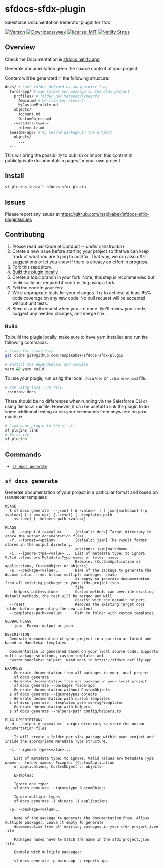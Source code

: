 # sfdocs-sfdx-plugin

Salesforce Documentation Generator plugin for sfdx

[![Version](https://img.shields.io/npm/v/sfdocs-sfdx-plugin.svg)](https://npmjs.org/package/sfdocs-sfdx-plugin)
[![Downloads/week](https://img.shields.io/npm/dw/sfdocs-sfdx-plugin)](https://npmjs.org/package/sfdocs-sfdx-plugin)
[![license: MIT](https://img.shields.io/badge/license-MIT-yellow.svg)](https://opensource.org/licenses/MIT)
[![Netlify Status](https://api.netlify.com/api/v1/badges/aeeb80ba-211c-4b4c-a061-5af4ce9bbb2c/deploy-status)](https://app.netlify.com/sites/sfdocs/deploys)

## Overview

Check the Documentation in [sfdocs.netlify.app](http://sfdocs.netlify.app/)

Generate documentation given the source content of your project.

Content will be generated in the following structure:

```sh
docs/ # root folder defined by <outputdir> flag
  force-app/ # one folder per package in the sfdx-project
    profiles/ # folder per MetadataTypeInfo
      Admin.md # md file per element
      MyCustomProfile.md
    objects/
      Account.md
      CustomObject.md
    <metadata-type>/
      <element>.md
  awesome-app/ # my second package in the project
    objects/
      ...
  ...
```

This will bring the possibility to publish or import this content in public/private documentation pages for your own project.

## Install

```bash
sf plugins install sfdocs-sfdx-plugin
```

## Issues

Please report any issues at https://github.com/raspikabek/sfdocs-sfdx-plugin/issues

## Contributing

1. Please read our [Code of Conduct](CODE_OF_CONDUCT.md) -- _under construction_
2. Create a new issue before starting your project so that we can keep track of
   what you are trying to add/fix. That way, we can also offer suggestions or
   let you know if there is already an effort in progress.
3. Fork this repository.
4. [Build the plugin locally](#build)
5. Create a _topic_ branch in your fork. Note, this step is recommended but technically not required if contributing using a fork.
6. Edit the code in your fork.
7. Write appropriate tests for your changes. Try to achieve at least 95% code coverage on any new code. No pull request will be accepted without unit tests.
8. Send us a pull request when you are done. We'll review your code, suggest any needed changes, and merge it in.

### Build

To build the plugin locally, make sure to have yarn installed and run the following commands:

```bash
# Clone the repository
git clone git@github.com:raspikabek/sfdocs-sfdx-plugin

# Install the dependencies and compile
yarn && yarn build
```

To use your plugin, run using the local `./bin/dev` or `./bin/dev.cmd` file.

```bash
# Run using local run file.
./bin/dev docs
```

There should be no differences when running via the Salesforce CLI or using the local run file. However, it can be useful to link the plugin to do some additional testing or run your commands from anywhere on your machine.

```bash
# Link your plugin to the sf cli
sf plugins link .
# To verify
sf plugins
```

## Commands

<!-- commands -->

- [`sf docs generate`](#sf-docs-generate)

## `sf docs generate`

Generate documentation of your project in a particular format and based on Handlebar templates

```
USAGE
  $ sf docs generate [--json] [-d <value>] [-f json|markdown] [-p <value>] [-i <value>] [--reset] [--templates-path
    <value>] [--helpers-path <value>]

FLAGS
  -d, --output-dir=<value>      [default: docs] Target directory to store the output documentation files
  -f, --format=<option>         [default: json] The result format stored in the output directory.
                                <options: json|markdown>
  -i, --ignore-type=<value>...  List of metadata types to ignore. Valid values are Metadata Type names or folder names.
                                Example: (CustomApplication or applications, CustomObject or objects)
  -p, --package=<value>...      Name of the package to generate the documentation from. Allows multiple packages. Leave
                                it empty to generate documentation from all existing packages in your sfdx-project.json
                                file
  --helpers-path=<value>        Custom methods can override existing default methods, the rest will be merged and will
                                coexist with the default helpers.
  --reset                       Removes the existing target docs folder before generating the new content
  --templates-path=<value>      Path to folder with custom templates.

GLOBAL FLAGS
  --json  Format output as json.

DESCRIPTION
  Generate documentation of your project in a particular format and based on Handlebar templates

  Documentation is generated based on your local source code. Supports multi-package solutions, custom templates and
  custom handlebar helpers. Read more in https://sfdocs.netlify.app

EXAMPLES
  - Generate documentation from all packages in your local project
    sf docs generate
  - Generate documentation from one package in your local project
    sf docs generate --packages force-app
  - Generate documentation without CustomObjects
  $ sf docs generate --ignoretypes objects
  - Generate documentation with custom templates
  $ sf docs generate --templates-path config/templates
  - Generate documentation with helpers
  $ sf docs generate --helpers-path config/helpers.ts

FLAG DESCRIPTIONS
  -d, --output-dir=<value>  Target directory to store the output documentation files

    It will create a folder per sfdx package within your project and inside the appropriate Metadata Type structure.

  -i, --ignore-type=<value>...

    List of metadata types to ignore. Valid values are Metadata Type names or folder names. Example: (CustomApplication
    or applications, CustomObject or objects)

    Examples:

    Ignore one type:
    sf docs generate --ignoretype CustomObject

    Ignore multiple types:
    sf docs generate -i objects -i applications

  -p, --package=<value>...

    Name of the package to generate the documentation from. Allows multiple packages. Leave it empty to generate
    documentation from all existing packages in your sfdx-project.json file

    Packages names have to match the name in the sfdx-project.json file.

    Example with multiple packages:

    sf docs generate -p main-app -p reports-app
```

<!-- commandsstop -->
